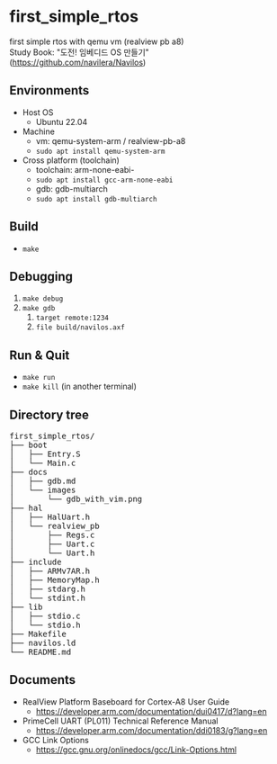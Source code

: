 # first_simple_rtos
first simple rtos with qemu vm (realview pb a8)  
Study Book: "도전! 임베디드 OS 만들기"  
(https://github.com/navilera/Navilos)

## Environments
- Host OS
  + Ubuntu 22.04
- Machine
  + vm: qemu-system-arm / realview-pb-a8
  + `sudo apt install qemu-system-arm`
- Cross platform (toolchain)
  + toolchain: arm-none-eabi-
  + `sudo apt install gcc-arm-none-eabi`
  + gdb: gdb-multiarch
  + `sudo apt install gdb-multiarch`

## Build
- `make`

## Debugging
1. `make debug`
2. `make gdb`
    1. `target remote:1234`
    2. `file build/navilos.axf`

## Run & Quit
- `make run`
- `make kill` (in another terminal)
  
## Directory tree
<pre>
first_simple_rtos/  
├── boot
│   ├── Entry.S
│   └── Main.c
├── docs
│   ├── gdb.md
│   └── images
│       └── gdb_with_vim.png
├── hal
│   ├── HalUart.h
│   └── realview_pb
│       ├── Regs.c
│       ├── Uart.c
│       └── Uart.h
├── include
│   ├── ARMv7AR.h
│   ├── MemoryMap.h
│   ├── stdarg.h
│   └── stdint.h
├── lib
│   ├── stdio.c
│   └── stdio.h
├── Makefile
├── navilos.ld
└── README.md
</pre>

## Documents
- RealView Platform Baseboard for Cortex-A8 User Guide
    + https://developer.arm.com/documentation/dui0417/d?lang=en
- PrimeCell UART (PL011) Technical Reference Manual
    + https://developer.arm.com/documentation/ddi0183/g?lang=en
- GCC Link Options
    + https://gcc.gnu.org/onlinedocs/gcc/Link-Options.html
